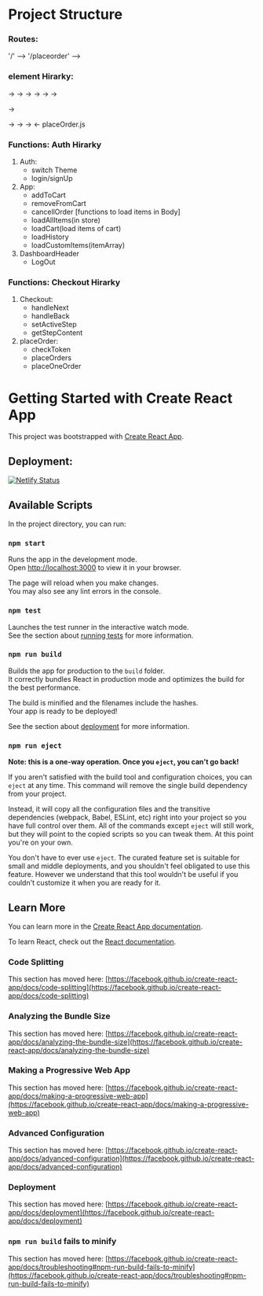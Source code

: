 # Project Structure
### Routes:
'/'  --> <Auth>
'/placeorder' --> <Checkout>

### element Hirarky:
<Auth> -> <App> ->  <DashboardHeader> -> <Body> -> <Card>
                                      -> <AutocompleteSearch>
                ->  <Footer>
       -> <LoginSide>

<Checkout> -> <AddressForm>
           -> <PaymentForm>
           -> <Review> <- placeOrder.js



### Functions: Auth Hirarky
1. Auth:
    - switch Theme
    - login/signUp
2. App:
    - addToCart
    - removeFromCart
    - cancellOrder
    [functions to load items in Body]
    - loadAllItems(in store)
    - loadCart(load items of cart)
    - loadHistory
    - loadCustomItems(itemArray)
3. DashboardHeader
    - LogOut

### Functions: Checkout Hirarky
1. Checkout:
    - handleNext
    - handleBack
    - setActiveStep
    - getStepContent
2. placeOrder:
    - checkToken
    - placeOrders
    - placeOneOrder



# Getting Started with Create React App

This project was bootstrapped with [Create React App](https://github.com/facebook/create-react-app).

## Deployment: 
[![Netlify Status](https://api.netlify.com/api/v1/badges/e5e45ab7-7196-4e2e-b2e1-cf89ac48adc8/deploy-status)](https://app.netlify.com/sites/react-e-commerce-app12341253153461/deploys)

## Available Scripts

In the project directory, you can run:

### `npm start`

Runs the app in the development mode.\
Open [http://localhost:3000](http://localhost:3000) to view it in your browser.

The page will reload when you make changes.\
You may also see any lint errors in the console.

### `npm test`

Launches the test runner in the interactive watch mode.\
See the section about [running tests](https://facebook.github.io/create-react-app/docs/running-tests) for more information.

### `npm run build`

Builds the app for production to the `build` folder.\
It correctly bundles React in production mode and optimizes the build for the best performance.

The build is minified and the filenames include the hashes.\
Your app is ready to be deployed!

See the section about [deployment](https://facebook.github.io/create-react-app/docs/deployment) for more information.

### `npm run eject`

**Note: this is a one-way operation. Once you `eject`, you can't go back!**

If you aren't satisfied with the build tool and configuration choices, you can `eject` at any time. This command will remove the single build dependency from your project.

Instead, it will copy all the configuration files and the transitive dependencies (webpack, Babel, ESLint, etc) right into your project so you have full control over them. All of the commands except `eject` will still work, but they will point to the copied scripts so you can tweak them. At this point you're on your own.

You don't have to ever use `eject`. The curated feature set is suitable for small and middle deployments, and you shouldn't feel obligated to use this feature. However we understand that this tool wouldn't be useful if you couldn't customize it when you are ready for it.

## Learn More

You can learn more in the [Create React App documentation](https://facebook.github.io/create-react-app/docs/getting-started).

To learn React, check out the [React documentation](https://reactjs.org/).

### Code Splitting

This section has moved here: [https://facebook.github.io/create-react-app/docs/code-splitting](https://facebook.github.io/create-react-app/docs/code-splitting)

### Analyzing the Bundle Size

This section has moved here: [https://facebook.github.io/create-react-app/docs/analyzing-the-bundle-size](https://facebook.github.io/create-react-app/docs/analyzing-the-bundle-size)

### Making a Progressive Web App

This section has moved here: [https://facebook.github.io/create-react-app/docs/making-a-progressive-web-app](https://facebook.github.io/create-react-app/docs/making-a-progressive-web-app)

### Advanced Configuration

This section has moved here: [https://facebook.github.io/create-react-app/docs/advanced-configuration](https://facebook.github.io/create-react-app/docs/advanced-configuration)

### Deployment

This section has moved here: [https://facebook.github.io/create-react-app/docs/deployment](https://facebook.github.io/create-react-app/docs/deployment)

### `npm run build` fails to minify

This section has moved here: [https://facebook.github.io/create-react-app/docs/troubleshooting#npm-run-build-fails-to-minify](https://facebook.github.io/create-react-app/docs/troubleshooting#npm-run-build-fails-to-minify)

